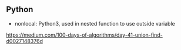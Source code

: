 Python
------
- nonlocal: Python3, used in nested function to use outside variable

https://medium.com/100-days-of-algorithms/day-41-union-find-d0027148376d

